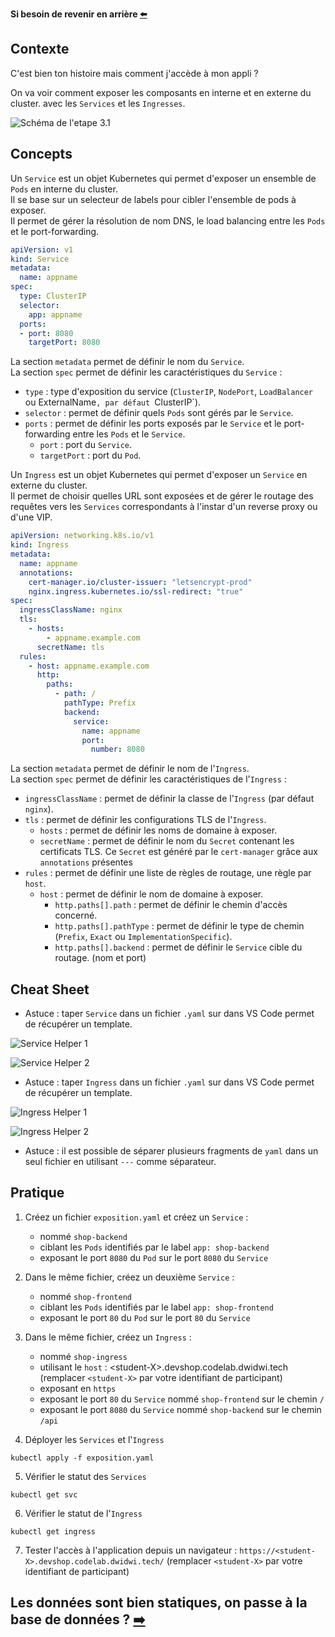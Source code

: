 **Si besoin de revenir en arrière [⬅️](../03-frontend-deployment/README.md)**

## Contexte

C'est bien ton histoire mais comment j'accède à mon appli ?  

On va voir comment exposer les composants en interne et en externe du cluster. avec les `Services` et les `Ingresses`.  

![Schéma de l'etape 3.1](../assets/schema-kube-codelab-etape-3.1.png)

## Concepts

Un `Service` est un objet Kubernetes qui permet d'exposer un ensemble de `Pods` en interne du cluster.  
Il se base sur un selecteur de labels pour cibler l'ensemble de pods à exposer.  
Il permet de gérer la résolution de nom DNS, le load balancing entre les `Pods` et le port-forwarding.

```yaml
apiVersion: v1
kind: Service
metadata:
  name: appname
spec:
  type: ClusterIP
  selector:
    app: appname
  ports:
  - port: 8080
    targetPort: 8080
```

La section `metadata` permet de définir le nom du `Service`.  
La section `spec` permet de définir les caractéristiques du `Service` :  
  * `type` : type d'exposition du service (`ClusterIP`, `NodePort`, `LoadBalancer` ou ExternalName`, par défaut `ClusterIP`).  
  * `selector` : permet de définir quels `Pods` sont gérés par le `Service`.  
  * `ports` : permet de définir les ports exposés par le `Service` et le port-forwarding entre les `Pods` et le `Service`.  
    * `port` : port du `Service`.  
    * `targetPort` : port du `Pod`.    

Un `Ingress` est un objet Kubernetes qui permet d'exposer un `Service` en externe du cluster.  
Il permet de choisir quelles URL sont exposées et de gérer le routage des requêtes vers les `Services` correspondants à l'instar d'un reverse proxy ou d'une VIP.  

```yaml
apiVersion: networking.k8s.io/v1
kind: Ingress
metadata:
  name: appname
  annotations:
    cert-manager.io/cluster-issuer: "letsencrypt-prod"
    nginx.ingress.kubernetes.io/ssl-redirect: "true"
spec:
  ingressClassName: nginx
  tls:
    - hosts:
        - appname.example.com
      secretName: tls
  rules:
    - host: appname.example.com
      http:
        paths:
          - path: /
            pathType: Prefix
            backend:
              service:
                name: appname
                port:
                  number: 8080
```

La section `metadata` permet de définir le nom de l'`Ingress`.  
La section `spec` permet de définir les caractéristiques de l'`Ingress` :  
  * `ingressClassName` : permet de définir la classe de l'`Ingress` (par défaut `nginx`).  
  * `tls` : permet de définir les configurations TLS de l'`Ingress`.  
    * `hosts` : permet de définir les noms de domaine à exposer.  
    * `secretName` : permet de définir le nom du `Secret` contenant les certificats TLS. Ce `Secret` est généré par le `cert-manager` grâce aux `annotations` présentes
  * `rules` : permet de définir une liste de règles de routage, une règle par `host`.  
    * `host` : permet de définir le nom de domaine à exposer.  
      * `http.paths[].path` : permet de définir le chemin d'accès concerné.  
      * `http.paths[].pathType` : permet de définir le type de chemin (`Prefix`, `Exact` ou `ImplementationSpecific`).    
      * `http.paths[].backend` : permet de définir le `Service` cible du routage. (nom et port)  

## Cheat Sheet

* Astuce : taper `Service` dans un fichier `.yaml` sur dans VS Code permet de récupérer un template.

![Service Helper 1](../assets/service-helper-vscode-1.png)

![Service Helper 2](../assets/service-helper-vscode-2.png)

* Astuce : taper `Ingress` dans un fichier `.yaml` sur dans VS Code permet de récupérer un template.

![Ingress Helper 1](../assets/ingress-helper-vscode-1.png)

![Ingress Helper 2](../assets/ingress-helper-vscode-2.png)

* Astuce : il est possible de séparer plusieurs fragments de `yaml` dans un seul fichier en utilisant `---` comme séparateur.

## Pratique

1) Créez un fichier `exposition.yaml` et créez un `Service` :  
    * nommé `shop-backend`  
    * ciblant les `Pods` identifiés par le label `app: shop-backend`  
    * exposant le port `8080` du `Pod` sur le port `8080` du `Service`


2) Dans le même fichier, créez un deuxième `Service` :  
    * nommé `shop-frontend`  
    * ciblant les `Pods` identifiés par le label `app: shop-frontend`  
    * exposant le port `80` du `Pod` sur le port `80` du `Service`


3) Dans le même fichier, créez un `Ingress` :  
    * nommé `shop-ingress`  
    * utilisant le `host` : \<student-X>.devshop.codelab.dwidwi.tech (remplacer `<student-X>` par votre identifiant de participant)
    * exposant en `https`
    * exposant le port `80` du `Service` nommé `shop-frontend` sur le chemin `/`  
    * exposant le port `8080` du `Service` nommé `shop-backend` sur le chemin `/api`  


4) Déployer les `Services` et l'`Ingress`
```shell
kubectl apply -f exposition.yaml
```

5) Vérifier le statut des `Services`
```shell
kubectl get svc
```

6) Vérifier le statut de l'`Ingress`
```shell
kubectl get ingress
```

7) Tester l'accès à l'application depuis un navigateur : `https://<student-X>.devshop.codelab.dwidwi.tech/` (remplacer `<student-X>` par votre identifiant de participant)  

## Les données sont bien statiques, on passe à la base de données ? [➡️](../05-database/README.md)
